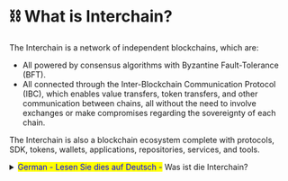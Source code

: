 # ⛓ What is Interchain?

The Interchain is a network of independent blockchains, which are:

* All powered by consensus algorithms with Byzantine Fault-Tolerance (BFT).
* All connected through the Inter-Blockchain Communication Protocol (IBC), which enables value transfers, token transfers, and other communication between chains, all without the need to involve exchanges or make compromises regarding the sovereignty of each chain.

The Interchain is also a blockchain ecosystem complete with protocols, SDK, tokens, wallets, applications, repositories, services, and tools.



<details>

<summary><mark style="color:blue;">German - Lesen Sie dies auf Deutsch -</mark> Was ist die Interchain?</summary>

Die Interchain ist ein Netzwerk von unabhängigen Blockchains, welche

·  Mittels des gleicher Konsens-Algorithmen mit byzantinischer Fehlertoleranz (BFT) betrieben werden.

·  Durch das Inter-Blockchain-Kommunikationsprotokoll (IBC) verbunden sind, das Wert-Transfers, Token-Transfers und andere Kommunikation zwischen den Blockchains ermöglicht, ohne dass Intermediäre wie Börsen involviert sind oder Kompromisse hinsichtlich der Souveränität der einzelnen Ketten eingegangen werden müssen.

Die Interchain ist auch ein Blockchain-Ökosystem mit Protokollen, SDKs, Token, Wallets, Anwendungen, Repositories, Services und diversen Tools.

</details>
